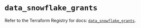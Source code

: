 # `data_snowflake_grants`

Refer to the Terraform Registry for docs: [`data_snowflake_grants`](https://registry.terraform.io/providers/snowflakedb/snowflake/2.1.1/docs/data-sources/grants).
